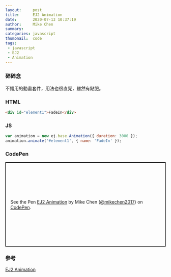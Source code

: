 ```yaml
---
layout:     post
title:      EJ2 Animation
date:       2020-07-13 10:37:19
author:     Mike Chen
summary:    
categories: javascript
thumbnail:  code
tags:
 - javascript
 - EJ2
 - Animation
---
```



### 碎碎念
不錯用的動畫套件，用法也很直覺，雖然有點肥。

### HTML
```html
<div id="element1">FadeIn</div>
```

### JS
```js
var animation = new ej.base.Animation({ duration: 3000 });
animation.animate('#element1', { name: 'FadeIn' });
```
### CodePen
<p class="codepen" data-height="265" data-theme-id="dark" data-default-tab="html,result" data-user="mikechen2017" data-slug-hash="XWXBpqj" style="height: 265px; box-sizing: border-box; display: flex; align-items: center; justify-content: center; border: 2px solid; margin: 1em 0; padding: 1em;" data-pen-title="EJ2 Animation">
  <span>See the Pen <a href="https://codepen.io/mikechen2017/pen/XWXBpqj">
  EJ2 Animation</a> by Mike Chen (<a href="https://codepen.io/mikechen2017">@mikechen2017</a>)
  on <a href="https://codepen.io">CodePen</a>.</span>
</p>
<script async src="https://static.codepen.io/assets/embed/ei.js"></script>

### 參考
[EJ2 Animation](https://ej2.syncfusion.com/javascript/documentation/api/base/animation/)